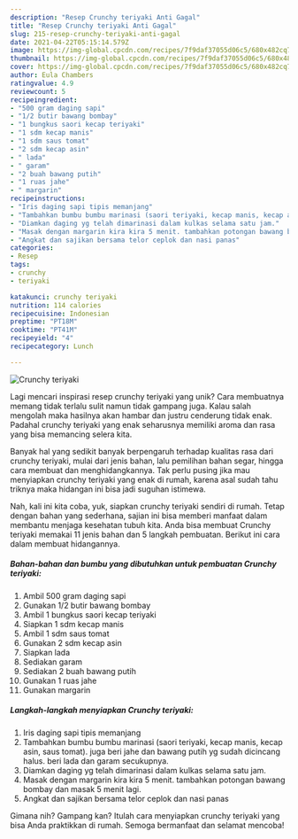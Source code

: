 ```yaml
---
description: "Resep Crunchy teriyaki Anti Gagal"
title: "Resep Crunchy teriyaki Anti Gagal"
slug: 215-resep-crunchy-teriyaki-anti-gagal
date: 2021-04-22T05:15:14.579Z
image: https://img-global.cpcdn.com/recipes/7f9daf37055d06c5/680x482cq70/crunchy-teriyaki-foto-resep-utama.jpg
thumbnail: https://img-global.cpcdn.com/recipes/7f9daf37055d06c5/680x482cq70/crunchy-teriyaki-foto-resep-utama.jpg
cover: https://img-global.cpcdn.com/recipes/7f9daf37055d06c5/680x482cq70/crunchy-teriyaki-foto-resep-utama.jpg
author: Eula Chambers
ratingvalue: 4.9
reviewcount: 5
recipeingredient:
- "500 gram daging sapi"
- "1/2 butir bawang bombay"
- "1 bungkus saori kecap teriyaki"
- "1 sdm kecap manis"
- "1 sdm saus tomat"
- "2 sdm kecap asin"
- " lada"
- " garam"
- "2 buah bawang putih"
- "1 ruas jahe"
- " margarin"
recipeinstructions:
- "Iris daging sapi tipis memanjang"
- "Tambahkan bumbu bumbu marinasi (saori teriyaki, kecap manis, kecap asin, saus tomat). juga beri jahe dan bawang putih yg sudah dicincang halus. beri lada dan garam secukupnya."
- "Diamkan daging yg telah dimarinasi dalam kulkas selama satu jam."
- "Masak dengan margarin kira kira 5 menit. tambahkan potongan bawang bombay dan masak 5 menit lagi."
- "Angkat dan sajikan bersama telor ceplok dan nasi panas"
categories:
- Resep
tags:
- crunchy
- teriyaki

katakunci: crunchy teriyaki 
nutrition: 114 calories
recipecuisine: Indonesian
preptime: "PT18M"
cooktime: "PT41M"
recipeyield: "4"
recipecategory: Lunch

---
```



![Crunchy teriyaki](https://img-global.cpcdn.com/recipes/7f9daf37055d06c5/680x482cq70/crunchy-teriyaki-foto-resep-utama.jpg)

Lagi mencari inspirasi resep crunchy teriyaki yang unik? Cara membuatnya memang tidak terlalu sulit namun tidak gampang juga. Kalau salah mengolah maka hasilnya akan hambar dan justru cenderung tidak enak. Padahal crunchy teriyaki yang enak seharusnya memiliki aroma dan rasa yang bisa memancing selera kita.

Banyak hal yang sedikit banyak berpengaruh terhadap kualitas rasa dari crunchy teriyaki, mulai dari jenis bahan, lalu pemilihan bahan segar, hingga cara membuat dan menghidangkannya. Tak perlu pusing jika mau menyiapkan crunchy teriyaki yang enak di rumah, karena asal sudah tahu triknya maka hidangan ini bisa jadi suguhan istimewa.




Nah, kali ini kita coba, yuk, siapkan crunchy teriyaki sendiri di rumah. Tetap dengan bahan yang sederhana, sajian ini bisa memberi manfaat dalam membantu menjaga kesehatan tubuh kita. Anda bisa membuat Crunchy teriyaki memakai 11 jenis bahan dan 5 langkah pembuatan. Berikut ini cara dalam membuat hidangannya.

<!--inarticleads1-->

##### Bahan-bahan dan bumbu yang dibutuhkan untuk pembuatan Crunchy teriyaki:

1. Ambil 500 gram daging sapi
1. Gunakan 1/2 butir bawang bombay
1. Ambil 1 bungkus saori kecap teriyaki
1. Siapkan 1 sdm kecap manis
1. Ambil 1 sdm saus tomat
1. Gunakan 2 sdm kecap asin
1. Siapkan  lada
1. Sediakan  garam
1. Sediakan 2 buah bawang putih
1. Gunakan 1 ruas jahe
1. Gunakan  margarin




<!--inarticleads2-->

##### Langkah-langkah menyiapkan Crunchy teriyaki:

1. Iris daging sapi tipis memanjang
1. Tambahkan bumbu bumbu marinasi (saori teriyaki, kecap manis, kecap asin, saus tomat). juga beri jahe dan bawang putih yg sudah dicincang halus. beri lada dan garam secukupnya.
1. Diamkan daging yg telah dimarinasi dalam kulkas selama satu jam.
1. Masak dengan margarin kira kira 5 menit. tambahkan potongan bawang bombay dan masak 5 menit lagi.
1. Angkat dan sajikan bersama telor ceplok dan nasi panas




Gimana nih? Gampang kan? Itulah cara menyiapkan crunchy teriyaki yang bisa Anda praktikkan di rumah. Semoga bermanfaat dan selamat mencoba!
